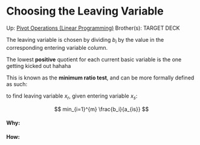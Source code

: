 # Choosing the Leaving Variable

Up: [Pivot Operations (Linear Programming)](pivot_operations_(linear_programming))
Brother(s):
TARGET DECK

The leaving variable is chosen by dividing $b_i$ by the value in the corresponding entering variable column.

The lowest **positive** quotient for each current basic variable is the one getting kicked out hahaha

This is known as the **minimum ratio test**, and can be more formally defined as such:

to find leaving variable $x_r$, given entering variable $x_s$:

$$ min_{i=1}^{m} \frac{b_i}{a_{is}} $$


































#### Why:
#### How:









